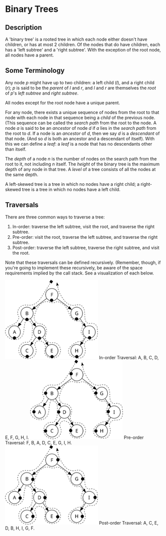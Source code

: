 Binary Trees
============

Description
-----------
A 'binary tree' is a rooted tree in which each node either doesn't have
children, or has at most 2 children. Of the nodes that do have children, each
has a 'left subtree' and a 'right subtree'. With the exception of the root node,
all nodes have a parent.

Some Terminology
----------------
Any node _p_ might have up to two children: a left child (_l_), and a right
child (_r_); _p_ is said to be the _parent_ of _l_ and _r_, and _l_ and _r_ are
themselves the _root_ of _p_'s _left subtree_ and _right subtree_.

All nodes except for the root node have a unique parent.

For any node, there exists a unique sequence of nodes from the root to that node
with each node in that sequence being a _child_ of the previous node. (This
sequence can be called the _search path_ from the root to the node. A node _a_
is said to be an _ancestor_ of node _d_ if _a_ lies in the _search path_ from
the root to _d_. If a node is an _ancestor_ of _d_, then we say _d_ is a
_descendant_ of that node. (And so _d_ is both an ancestor and a descendant of
itself). With this we can define a _leaf_: a _leaf_ is a node that has no
descendants other than itself.

The _depth_ of a node _n_  is the number of nodes on the search path from the
root to it, not including _n_ itself. The _height_ of the binary tree is the
maximum depth of any node in that tree. A _level_ of a tree consists of all the
nodes at the same depth.

A left-skewed tree is a tree in which no nodes have a right child; a
right-skewed tree is a tree in which no nodes have a left child.

Traversals
----------
There are three common ways to traverse a tree:
  1. In-order: traverse the left subtree, visit the root, and traverse the right
     subtree.
  2. Pre-order: visit the root, traverse the left subtree, and traverse the
     right subtree.
  3. Post-order: traverse the left subtree, traverse the right subtree, and
     visit the root.

Note that these traversals can be defined recursively. (Remember, though, if
you're going to implement these recursively, be aware of the space requirements
implied by the call stack. See a visualization of each below.

<img src="./images/inorder_traversal.svg" width="300">
In-order Traversal: A, B, C, D, E, F, G, H, I.





<img src="./images/preorder_traversal.svg" width="300">
Pre-order Traversal: F, B, A, D, C, E, G, I, H.





<img src="./images/postorder_traversal.svg" width="300">
Post-order Traversal: A, C, E, D, B, H, I, G, F.
